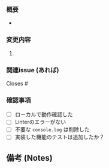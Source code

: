 ### 概要
- 

### 変更内容
1. 

### 関連issue (あれば)
Closes #

### 確認事項
- [ ] ローカルで動作確認した
- [ ] Linterのエラーがない
- [ ] 不要な `console.log` は削除した
- [ ] 実装した機能のテストは追加したか？

## 備考 (Notes)